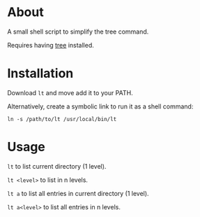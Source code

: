 # About

A small shell script to simplify the tree command.

Requires having [tree](https://github.com/Old-Man-Programmer/tree) installed.

# Installation

Download `lt` and move add it to your PATH.

Alternatively, create a symbolic link to run it as a shell command:

```
ln -s /path/to/lt /usr/local/bin/lt
```

# Usage

`lt` to list current directory (1 level).

`lt <level>` to list in n levels.

`lt a` to list all entries in current directory (1 level).

`lt a<level>` to list all entries in n levels.